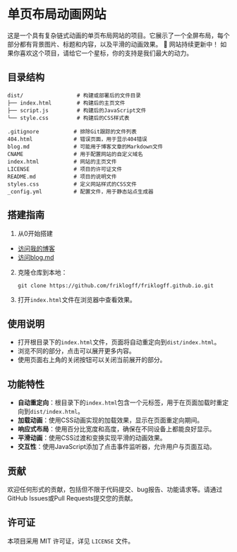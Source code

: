# 单页布局动画网站

这是一个具有复杂链式动画的单页布局网站的项目。它展示了一个全屏布局，每个部分都有背景图片、标题和内容，以及平滑的动画效果。
🌟 网站持续更新中！
如果你喜欢这个项目，请给它一个星标，你的支持是我们最大的动力。

## 目录结构

```
dist/                 # 构建或部署后的文件目录
├── index.html        # 构建后的主页文件
├── script.js         # 构建后的JavaScript文件
└── style.css         # 构建后的CSS样式表

.gitignore           # 排除Git跟踪的文件列表
404.html             # 错误页面，用于显示404错误
blog.md              # 可能用于博客文章的Markdown文件
CNAME                # 用于配置网站的自定义域名
index.html           # 网站的主页文件
LICENSE              # 项目的许可证文件
README.md            # 项目的说明文件
styles.css           # 定义网站样式的CSS文件
_config.yml          # 配置文件，用于静态站点生成器
```

## 搭建指南

1. 从0开始搭建
- [访问我的博客](https://friklogff.blog.csdn.net/article/details/142590747)
- [访问blog.md](./blog.md)
2. 克隆仓库到本地：
   ```
   git clone https://github.com/friklogff/friklogff.github.io.git
   ```
3. 打开`index.html`文件在浏览器中查看效果。

## 使用说明

- 打开根目录下的`index.html`文件，页面将自动重定向到`dist/index.html`。
- 浏览不同的部分，点击可以展开更多内容。
- 使用页面右上角的关闭按钮可以关闭当前展开的部分。

## 功能特性

- **自动重定向**：根目录下的`index.html`包含一个元标签，用于在页面加载时重定向到`dist/index.html`。
- **加载动画**：使用CSS动画实现的加载效果，显示在页面重定向期间。
- **响应式布局**：使用百分比宽度和高度，确保在不同设备上都能良好显示。
- **平滑动画**：使用CSS过渡和变换实现平滑的动画效果。
- **交互性**：使用JavaScript添加了点击事件监听器，允许用户与页面互动。

## 贡献

欢迎任何形式的贡献，包括但不限于代码提交、bug报告、功能请求等。请通过GitHub Issues或Pull Requests提交您的贡献。

## 许可证

本项目采用 MIT 许可证，详见 `LICENSE` 文件。

